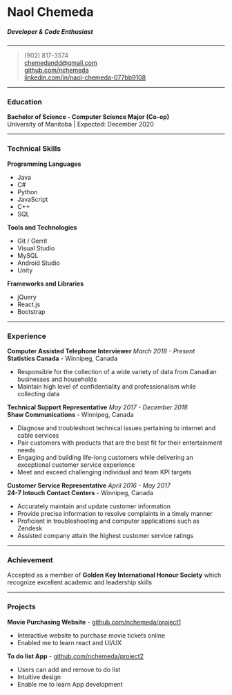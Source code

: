 # Naol Chemeda
##### Developer & Code Enthusiast

------

> (902) 817-3574 <br />
> [chemedandd@gmail.com](mailto:chemedandd@gmail.com) <br />
> [github.com/nchemeda](https://www.github.com/nchemeda) <br />
> [linkedin.com/in/naol-chemeda-077bb9108](https://www.linkedin.com/in/naol-chemeda-077bb9108)

------

### Education

**Bachelor of Science - Computer Science Major (Co-op)** \
University of Manitoba | Expected: December 2020

------

### Technical Skills

**Programming Languages**

- Java
- C#
- Python
- JavaScript
- C++
- SQL

**Tools and Technologies**

- Git / Gerrit
- Visual Studio
- MySQL
- Android Studio
- Unity

**Frameworks and Libraries**
- jQuery
- React.js
- Bootstrap



------

### Experience

**Computer Assisted Telephone Interviewer** *March 2018 - Present* \
**Statistics Canada** - Winnipeg, Canada

- Responsible for the collection of a wide variety of data from Canadian businesses and households
- Maintain high level of confidentiality and professionalism while collecting data

**Technical Support Representative** *May 2017 - December 2018* \
**Shaw Communications** - Winnipeg, Canada

- Diagnose and troubleshoot technical issues pertaining to internet and cable services
- Pair customers with products that are the best fit for their entertainment needs
- Engaging and building life-long customers while delivering an exceptional customer service experience
- Meet and exceed challenging individual and team KPI targets


**Customer Service Representative** *April 2016 - May 2017* \
**24-7 Intouch Contact Centers** - Winnipeg, Canada

- Accurately maintain and update customer information
- Provide precise information to resolve complaints in a timely manner
- Proficient in troubleshooting and computer applications such as Zendesk
- Assisted company attain the highest customer service ratings

------

### Achievement
Accepted as a member of **Golden Key International
Honour Society** which recognize excellent academic
and leadership skills

------
### Projects

**Movie Purchasing Website** - [github.com/nchemeda/project1](https://www.github.com/nchemeda/project1)
 - Interactive website to purchase movie tickets online
 - Enabled me to learn react and UI/UX

**To do list App** - [github.com/nchemeda/project2](https://www.github.com/nchemeda/project2)
 - Users can add and remove to do list
 - Intuitive design
 - Enable me to learn App development
